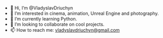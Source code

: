 - 👋 Hi, I’m @VladyslavDriuchyn
- 👀 I’m interested in cinema, animation, Unreal Engine and photography.
- 🌱 I’m currently learning Python.
- 💞️ I’m looking to collaborate on cool projects.
- 📫 How to reach me: vladyslavdriuchyn@gmail.com

<!---
VladyslavDriuchyn/VladyslavDriuchyn is a ✨ special ✨ repository because its `README.md` (this file) appears on your GitHub profile.
You can click the Preview link to take a look at your changes.
--->
